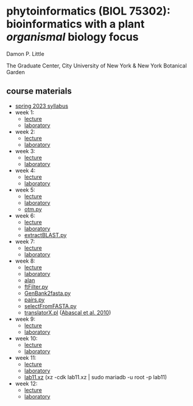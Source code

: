# phytoinformatics (BIOL 75302): bioinformatics with a plant *organismal* biology focus

Damon P. Little

The Graduate Center, City University of New York & New York Botanical Garden


## course materials

* [spring 2023 syllabus](phytoinformatics2023-syllabus.pdf)
* week 1: 
   * [lecture](phytoinformatics2023-week01.pdf)
   * [laboratory](phytoinformatics2023-lab01.pdf)
* week 2: 
   * [lecture](phytoinformatics2023-week02.pdf)
   * [laboratory](phytoinformatics2023-lab02.pdf)
* week 3: 
   * [lecture](phytoinformatics2023-week03.pdf)
   * [laboratory](phytoinformatics2023-lab03.pdf)
* week 4: 
   * [lecture](phytoinformatics2023-week04.pdf)
   * [laboratory](phytoinformatics2023-lab04.pdf)
* week 5: 
   * [lecture](phytoinformatics2023-week05.pdf)
   * [laboratory](phytoinformatics2023-lab05.pdf)
   * [otm.py](otm.py)
* week 6: 
   * [lecture](phytoinformatics2023-week06.pdf)
   * [laboratory](phytoinformatics2023-lab06.pdf)
   * [extractBLAST.py](extractBLAST.py)
* week 7: 
   * [lecture](phytoinformatics2023-week07.pdf)
   * [laboratory](phytoinformatics2023-lab07.pdf)
* week 8: 
   * [lecture](phytoinformatics2023-week08.pdf)
   * [laboratory](phytoinformatics2023-lab08.pdf)
   * [alan](https://github.com/mpdunne/alan/blob/master/alan) 
   * [ftFilter.py](ftFilter.py)
   * [GenBank2fasta.py](GenBank2fasta.py)
   * [pairs.py](pairs.py)
   * [selectFromFASTA.py](selectFromFASTA.py) 
   * [translatorX.pl](translatorX.pl) ([Abascal et al. 2010](http://dx.doi.org/10.1093/nar/gkq291))
* week 9: 
   * [lecture](phytoinformatics2023-week09.pdf)
   * [laboratory](phytoinformatics2023-lab09.pdf)
* week 10: 
   * [lecture](phytoinformatics2023-week10.pdf)
   * [laboratory](phytoinformatics2023-lab10.pdf)
* week 11: 
   * [lecture](phytoinformatics2023-week11.pdf)
   * [laboratory](phytoinformatics2023-lab11.pdf)
   * [lab11.xz](lab11.xz) (xz -cdk lab11.xz | sudo mariadb -u root -p lab11)
* week 12: 
   * [lecture](phytoinformatics2023-week12.pdf)
   * [laboratory](phytoinformatics2023-lab12.pdf)